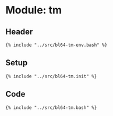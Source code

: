 # Module: tm

## Header

```shell
{% include "../src/bl64-tm-env.bash" %}
```

## Setup

```shell
{% include "../src/bl64-tm.init" %}
```

## Code

```shell
{% include "../src/bl64-tm.bash" %}
```
